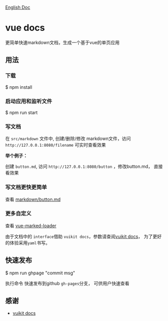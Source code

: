 [English Doc](./README-en.md)

# vue docs

更简单快速markdown文档，生成一个基于vue的单页应用

## 用法

### 下载

$ npm install

### 启动应用和监听文件

$ npm run start

### 写文档

在 `src/markdown` 文件中, 创建/删除/修改 markdown文件，访问 `http://127.0.0.1:8080/filename` 可实时查看效果

**举个例子：**

创建 `button.md`, 访问 `http://127.0.0.1:8080/button` ，修改button.md， 直接看效果

### 写文档更快更简单

查看 [markdown/button.md](./src/markdown/button.md)

### 更多自定义

查看 [vue-marked-loader](https://github.com/Jerret321/vue-marked-loader)

由于文档中的 `interface`借助 `vuikit docs`，参数请查阅[vuikit docs](https://vuikit.github.io/vuikit-docs/)， 为了更好的体验采用`yaml`书写。

## 快速发布

$ npm run ghpage "commit msg"

执行命令 快速发布到github `gh-pages`分支， 可供用户快速查看

## 感谢

- [vuikit docs](https://vuikit.github.io/vuikit-docs/)